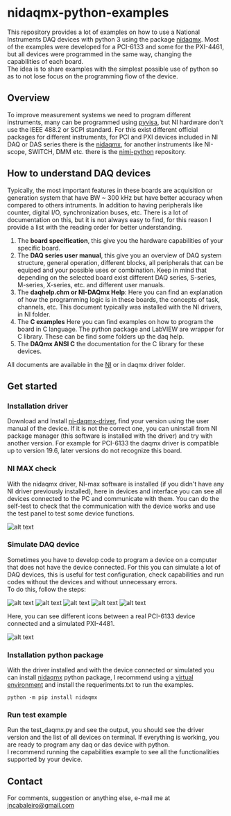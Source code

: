 # nidaqmx-python-examples

This repository provides a lot of examples on how to use a National Instruments DAQ devices with python 3 using the package [nidaqmx](https://nidaqmx-python.readthedocs.io/en/latest/). Most of the examples were developed for a PCI-6133 and some for the PXI-4461, but all devices were programmed in the same way, changing the capabilities of each board.   
The idea is to share examples with the simplest possible use of python so as to not lose focus on the programming flow of the device.

## Overview

To improve measurement systems we need to program different instruments, many can be programmed using [pyvisa](https://pyvisa.readthedocs.io/en/latest/), but NI hardware don't use the IEEE 488.2 or SCPI standard. For this exist different official packages for different instruments, for PCI and PXI devices included in NI DAQ or DAS series there is the [nidaqmx](https://nidaqmx-python.readthedocs.io/en/latest/), for another instruments like NI-scope, SWITCH, DMM etc. there is the [nimi-python](https://nimi-python.readthedocs.io/en/master/) repository.
## How to understand DAQ devices

Typically, the most important features in these boards are acquisition or generation system that have BW ~ 300 kHz but have better accuracy when compared to others intruments. In addition to having peripherals like counter, digital I/O, synchronization buses, etc. There is a lot of documentation on this, but it is not always easy to find, for this reason I provide a list with the reading order for better understanding.

1. The **board specification**, this give you the hardware capabilities of your specific board.
2. The **DAQ series user manual**, this give you an overview of DAQ system structure, general operation, different blocks, all peripherals that can be equiped and your possible uses or combination. Keep in mind that depending on the selected board exist different DAQ series, S-series, M-series, X-series, etc. and different user manuals.
4. The **daqhelp.chm or NI-DAQmx Help**: Here you can find an explanation of how the programming logic is in these boards, the concepts of task, channels, etc. This document typically was installed with the NI drivers, in NI folder.
5. The  **C examples** Here you can find examples on how to program the board in C language. The python package and LabVIEW are wrapper for C library. These can be find some folders up the daq help. 
6. The **DAQmx ANSI C** the documentation for the C library for these devices.

All documents are available in the [NI](https://www.ni.com/docs/en-US/) or in daqmx driver folder.

## Get started

### Installation driver
Download and Install [ni-daqmx-driver](https://www.ni.com/es/support/downloads/drivers/download.ni-daq-mx.html#521556), find your version using the user manual of the device. If it is not the correct one, you can uninstall from NI package manager (this software is installed with the driver) and try with another version. For example for PCI-6133 the daqmx driver is compatible up to version 19.6, later versions do not recognize this board.

### NI MAX check
With the nidaqmx driver, NI-max software is installed (if you didn't have any NI driver previously installed), here in devices and interface you can see all devices connected to the PC and communicate with them. You can do the self-test to check that the communication with the device works and use the test panel to test some device functions.

![alt text](https://github.com/juliancabaleiro/nidaqmx-python-examples/blob/main/doc/images/5.png)

### Simulate DAQ device
Sometimes you have to develop code to program a device on a computer that does not have the device connected. For this you can simulate a lot of DAQ devices, this is useful for test configuration, check capabilities and run codes without the devices and without unnecessary errors.  
To do this, follow the steps:  

![alt text](https://github.com/juliancabaleiro/nidaqmx-python-examples/blob/main/doc/images/1.png)
![alt text](https://github.com/juliancabaleiro/nidaqmx-python-examples/blob/main/doc/images/2.png)
![alt text](https://github.com/juliancabaleiro/nidaqmx-python-examples/blob/main/doc/images/3.png)
![alt text](https://github.com/juliancabaleiro/nidaqmx-python-examples/blob/main/doc/images/4.png)
![alt text](https://github.com/juliancabaleiro/nidaqmx-python-examples/blob/main/doc/images/5.png)  

Here, you can see different icons between a real PCI-6133 device connected and a simulated PXI-4481.

![alt text](https://github.com/juliancabaleiro/nidaqmx-python-examples/blob/main/doc/images/simulated%20and%20real.png)

### Installation python package
With the driver installed and with the device connected or simulated you can install [nidaqmx](https://nidaqmx-python.readthedocs.io/en/latest/) python package, I recommend using a [virtual environment](https://docs.python.org/3/library/venv.html) and install the requeriments.txt to run the examples.

````shell
python -m pip install nidaqmx
````

### Run test example

Run the test_daqmx.py and see the output, you should see the driver version and the list of all devices on terminal. If everything is working, you are ready to program any daq or das device with python.   
I recommend running the capabilities example to see all the functionalities supported by your device. 

## Contact

For comments, suggestion or anything else, e-mail me at jncabaleiro@gmail.com


